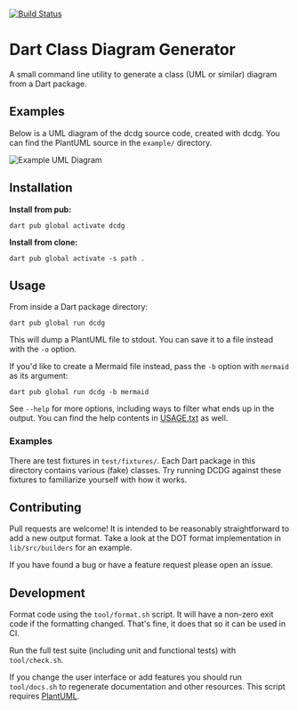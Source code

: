 [![Build Status](https://travis-ci.org/glesica/dcdg.dart.svg?branch=master)](https://travis-ci.org/glesica/dcdg.dart)

# Dart Class Diagram Generator

A small command line utility to generate a class (UML or similar) diagram from a
Dart package.

## Examples

Below is a UML diagram of the dcdg source code, created with dcdg. You can find
the PlantUML source in the `example/` directory.

![Example UML Diagram](example/dcdg.png)

## Installation

**Install from pub:**

`dart pub global activate dcdg`

**Install from clone:**

`dart pub global activate -s path .`

## Usage

From inside a Dart package directory:

`dart pub global run dcdg`

This will dump a PlantUML file to stdout. You can save it to a file
instead with the `-o` option.

If you'd like to create a Mermaid file instead, pass the `-b` option
with `mermaid` as its argument:

`dart pub global run dcdg -b mermaid`

See `--help` for more options, including ways to filter what ends up
in the output. You can find the help contents in [USAGE.txt](USAGE.txt)
as well.

### Examples

There are test fixtures in `test/fixtures/`. Each Dart package in this
directory contains various (fake) classes. Try running DCDG against these
fixtures to familiarize yourself with how it works.

## Contributing

Pull requests are welcome! It is intended to be reasonably straightforward to
add a new output format. Take a look at the DOT format implementation in
`lib/src/builders` for an example.

If you have found a bug or have a feature request please open an issue.

## Development

Format code using the `tool/format.sh` script. It will have a non-zero exit code
if the formatting changed. That's fine, it does that so it can be used in CI.

Run the full test suite (including unit and functional tests) with
`tool/check.sh`.

If you change the user interface or add features you should run `tool/docs.sh`
to regenerate documentation and other resources. This script requires
[PlantUML](https://plantuml.com/).
